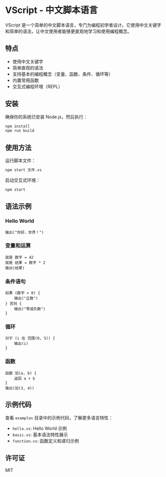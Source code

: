 # VScript - 中文脚本语言

VScript 是一个简单的中文脚本语言，专门为编程初学者设计。它使用中文关键字和简单的语法，让中文使用者能够更直观地学习和使用编程概念。

## 特点

- 使用中文关键字
- 简单直观的语法
- 支持基本的编程概念（变量、函数、条件、循环等）
- 内置常用函数
- 交互式编程环境（REPL）

## 安装

确保你的系统已安装 Node.js，然后执行：

```bash
npm install
npm run build
```

## 使用方法

运行脚本文件：

```bash
npm start 文件.vs
```

启动交互式环境：

```bash
npm start
```

## 语法示例

### Hello World
```
输出("你好，世界！")
```

### 变量和运算
```
就是 数字 = 42
就是 结果 = 数字 * 2
输出(结果)
```

### 条件语句
```
如果 (数字 > 0) {
    输出("正数")
} 否则 {
    输出("零或负数")
}
```

### 循环
```
对于 (i 在 范围(0, 5)) {
    输出(i)
}
```

### 函数
```
函数 加(a, b) {
    返回 a + b
}
输出(加(3, 4))
```

## 示例代码

查看 `examples` 目录中的示例代码，了解更多语言特性：

- `hello.vs`: Hello World 示例
- `basic.vs`: 基本语法特性展示
- `function.vs`: 函数定义和递归示例

## 许可证

MIT
